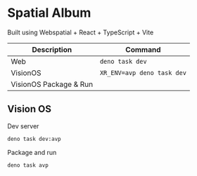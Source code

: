 # Spatial Album

Built using Webspatial + React + TypeScript + Vite

| Description            | Command                    |
| ---------------------- | -------------------------- |
| Web                    | `deno task dev`            |
| VisionOS               | `XR_ENV=avp deno task dev` |
| VisionOS Package & Run |                            |

## Vision OS

Dev server

```sh
deno task dev:avp
```

Package and run

```sh
deno task avp
```

